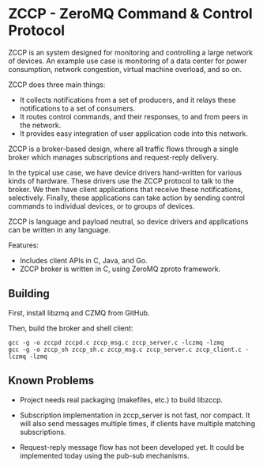 # ZCCP - ZeroMQ Command &amp; Control Protocol

ZCCP is an system designed for monitoring and controlling a large network of devices. An example use case is monitoring of a data center for power consumption, network congestion, virtual machine overload, and so on.

ZCCP does three main things:

* It collects notifications from a set of producers, and it relays these notifications to a set of consumers.
* It routes control commands, and their responses, to and from peers in the network.
* It provides easy integration of user application code into this network.

ZCCP is a broker-based design, where all traffic flows through a single broker which manages subscriptions and request-reply delivery.

In the typical use case, we have device drivers hand-written for various kinds of hardware. These drivers use the ZCCP protocol to talk to the broker. We then have client applications that receive these notifications, selectively. Finally, these applications can take action by sending control commands to individual devices, or to groups of devices.

ZCCP is language and payload neutral, so device drivers and applications can be written in any language.

Features:

* Includes client APIs in C, Java, and Go.
* ZCCP broker is written in C, using ZeroMQ zproto framework.

## Building

First, install libzmq and CZMQ from GitHub.

Then, build the broker and shell client:

    gcc -g -o zccpd zccpd.c zccp_msg.c zccp_server.c -lczmq -lzmq
    gcc -g -o zccp_sh zccp_sh.c zccp_msg.c zccp_server.c zccp_client.c -lczmq -lzmq

## Known Problems

* Project needs real packaging (makefiles, etc.) to build libzccp.

* Subscription implementation in zccp_server is not fast, nor compact. It will also send messages multiple times, if clients have multiple matching subscriptions.

* Request-reply message flow has not been developed yet. It could be implemented today using the pub-sub mechanisms.
